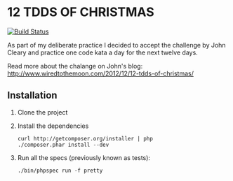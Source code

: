 12 TDDS OF CHRISTMAS
====================

[![Build Status](https://secure.travis-ci.org/jakzal/12tdds.png)](http://travis-ci.org/jakzal/12tdds)

As part of my deliberate practice I decided to accept the challenge
by John Cleary and practice one code kata a day for the next twelve days.

Read more about the chalange on John's blog: http://www.wiredtothemoon.com/2012/12/12-tdds-of-christmas/

Installation
------------

1. Clone the project

2. Install the dependencies

    ```
    curl http://getcomposer.org/installer | php
    ./composer.phar install --dev
    ```

3. Run all the specs (previously known as tests):

    ```
    ./bin/phpspec run -f pretty
    ```
